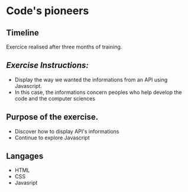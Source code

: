 # Code's pioneers

## Timeline
Exercice realised after three months of training.

## _Exercise Instructions:_ 

* Display the way we wanted the informations from an API using Javascript.
* In this case, the informations concern peoples who help develop the code and the computer sciences

## Purpose of the exercise. 

* Discover how to display API's informations
* Continue to explore Javascript
    
## Langages

* HTML 
* CSS
* Javasript
